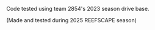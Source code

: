 Code tested using team 2854's 2023 season drive base.

(Made and tested during 2025 REEFSCAPE season)
